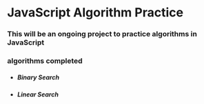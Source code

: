 # JavaScript Algorithm Practice

### This will be an ongoing project to practice algorithms in JavaScript

### algorithms completed
  * ##### Binary Search
  * ##### Linear Search